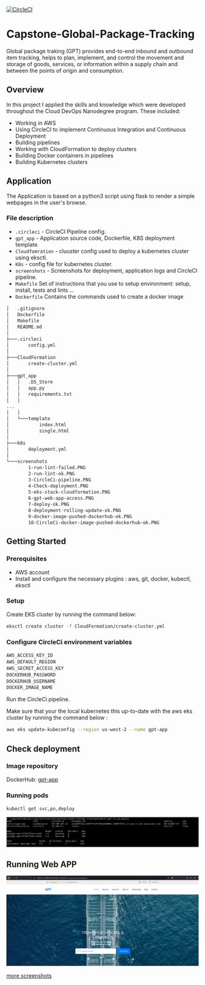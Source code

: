 [![CircleCI](https://dl.circleci.com/status-badge/img/gh/khalil-Elf441/Capstone-Global-Package-Tracking/tree/master.svg?style=svg)](https://dl.circleci.com/status-badge/redirect/gh/khalil-Elf441/Capstone-Global-Package-Tracking/tree/master)

# Capstone-Global-Package-Tracking

Global package traking (GPT) provides end-to-end inbound and outbound item tracking, helps to plan, implement, and control the movement and storage of goods, services, or information within a supply chain and between the points of origin and consumption.


## Overview

In this project I applied the skills and knowledge which were developed throughout the Cloud DevOps Nanodegree program. These included:

- Working in AWS
- Using CircleCI to implement Continuous Integration and Continuous Deployment
- Building pipelines
- Working with CloudFormation to deploy clusters
- Building Docker containers in pipelines
- Building Kubernetes clusters


## Application
The Application is based on a python3 script using flask to render a simple webpages in the user's browse.

### File description 

* `.circleci` - CircleCI Pipeline config.
* `gpt_app` - Application source code, Dockerfile, K8S deployment template.
* `Cloudfomration` - cluuster config used to deploy a kubernetes cluster using eksctl.
* `K8s` - config file for kubernetes cluster.
* `screenshots` - Screenshots for deployment, application logs and CircleCI pipeline.
* `Makefile` 	Set of instructions that you use to setup environment: setup, install, tests and lints ...
* `Dockerfile` 	Contains the commands used to create a docker image

```
│   .gitignore
│   Dockerfile
│   Makefile
│   README.md
│
├───.circleci
│       config.yml
│
├───CloudFormation
│       create-cluster.yml
│
├───gpt_app
│   │   .DS_Store
│   │   app.py
│   │   requirements.txt
│   │
...
│   │
│   └───template
│           index.html
│           single.html
│
├───k8s
│       deployment.yml
│
└───screenshots
        1-run-lint-failed.PNG
        2-run-lint-ok.PNG
        3-CircleCi-pipeline.PNG
        4-Check-deployment.PNG
        5-eks-stack-cloudformation.PNG
        6-gpt-web-app-access.PNG
        7-deploy-ok.PNG
        8-deployment-rolling-update-ok.PNG
        9-docker-image-pushed-dockerhub-ok.PNG
        10-CircleCi-docker-image-pushed-dockerhub-ok.PNG
```


## Getting Started

### Prerequisites
- AWS account
- Install and configure the necessary plugins : aws, git, docker, kubectl, eksctl

### Setup
Create EKS cluster by running the command below: 
```sh
eksctl create cluster -f CloudFormation/create-cluster.yml 
```
### Configure CircleCi environment variables

```sh
AWS_ACCESS_KEY_ID		
AWS_DEFAULT_REGION		
AWS_SECRET_ACCESS_KEY		
DOCKERHUB_PASSWORD		
DOCKERHUB_USERNAME		
DOCKER_IMAGE_NAME	
```

Run the CircleCi pipeline.

Make sure that your the local kubernetes this up-to-date with the aws eks cluster by running the command below :

```sh
aws eks update-kubeconfig --region us-west-2 --name gpt-app
```

## Check deployment

### Image repository

DockerHub: [gpt-app](https://hub.docker.com/repository/docker/khalilelf441/gpt-app)

### Running pods

```sh
kubectl get svc,po,deploy
```

![4-Check-deployment.PNG](screenshots/4-Check-deployment.PNG "4-Check-deployment.PNG")

## Running Web APP

![6-gpt-web-app-access.PNG](screenshots/6-gpt-web-app-access.PNG "6-gpt-web-app-access.PNG")


[more screenshots](https://github.com/khalil-Elf441/Capstone-Global-Package-Tracking/tree/master/screenshots)